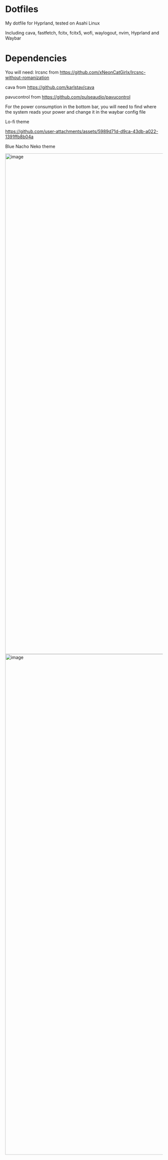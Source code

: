 # Dotfiles
My dotfile for Hyprland, tested on Asahi Linux

Including cava, fastfetch, fcitx, fcitx5, wofi, waylogout, nvim, Hyprland and Waybar

# Dependencies

You will need:
lrcsnc from https://github.com/xNeonCatGirlx/lrcsnc-without-romanization

cava from https://github.com/karlstav/cava

pavucontrol from https://github.com/pulseaudio/pavucontrol

For the power consumption in the bottom bar, you will need to find where the system reads your power and change it in the waybar config file

Lo-fi theme

https://github.com/user-attachments/assets/5989d71d-d9ca-43db-a022-1391ffb8b04a

Blue Nacho Neko theme

<img width="2560" height="1600" alt="image" src="https://github.com/user-attachments/assets/079538cb-8233-4c12-b331-a0ebd41254d8" />

<img width="2560" height="1600" alt="image" src="https://github.com/user-attachments/assets/6d094eeb-bc9c-4323-b26e-9d4fae6fc899" />
